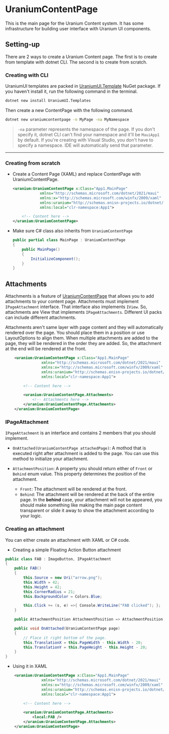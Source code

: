 # UraniumContentPage

This is the main page for the Uranium Content system. It has some infrastructure for building user interface with Uranium UI components.

## Setting-up

There are 2 ways to create a Uranium Content page. The first is to create from template with dotnet CLI. The second is to create from scratch.

### Creating with CLI
UraniumUI templates are packed in [UraniumUI.Template](https://www.nuget.org/packages/UraniumUI.Templates) NuGet package. If you haven't install it, run the following command in the terminal. 

```bash
dotnet new install UraniumUI.Templates
```

Then create a new ContentPage with the following command.

```bash
dotnet new uraniumcontentpage -n MyPage -na MyNamespace
```

> `-na` parameter represents the namespace of the page. If you don't specify it, dotnet CLI can't find your namespace and it'll be `MauiApp1` by default. 
> If you're creating with Visual Studio, you don't have to specify a namespace. IDE will automatically send that parameter.


---

### Creating from scratch

- Create a Content Page (XAML) and replace ContentPage with UraniumContentPage.

    ```xml
    <uranium:UraniumContentPage x:Class="App1.MainPage"
                xmlns="http://schemas.microsoft.com/dotnet/2021/maui"
                xmlns:x="http://schemas.microsoft.com/winfx/2009/xaml"
                xmlns:uranium="http://schemas.enisn-projects.io/dotnet/maui/uraniumui"
                xmlns:local="clr-namespace:App1">

        <!-- Content here -->
    </uranium:UraniumContentPage>
    ```

- Make sure C# class also inherits from `UraniumContentPage`

    ```csharp
    public partial class MainPage : UraniumContentPage
    {
        public MainPage()
        {
            InitializeComponent();
        }
    }
    ```

## Attachments

Attachments is a feature of [UraniumContentPage](UraniumContentPage.md) that allows you to add attachments to your content page. Attachments must implement `IPageAttachment` interface. That interface also implements `IView`. So, attachments are View that implements `IPageAttachments`. Different UI packs can include different attachments. 

Attachments aren't same layer with page content and they will automatically rendered over the page. You should place them in a position or use LayoutOptions to align them. When multiple attachments are added to the page, they will be rendered in the order they are added. So, the attachment at the end will be rendered at the front.

```xml
    <uranium:UraniumContentPage x:Class="App1.MainPage"
                xmlns="http://schemas.microsoft.com/dotnet/2021/maui"
                xmlns:x="http://schemas.microsoft.com/winfx/2009/xaml"
                xmlns:uranium="http://schemas.enisn-projects.io/dotnet/maui/uraniumui"
                xmlns:local="clr-namespace:App1">

        <!-- Content here -->

        <uranium:UraniumContentPage.Attachments>
            <!-- Attachments here -->
        </uranium:UraniumContentPage.Attachments>
    </uranium:UraniumContentPage>
```

### IPageAttachment
`IPageAttachment` is an interface and contains 2 members that you should implement. 

- `OnAttached(UraniumContentPage attachedPage)`: A mothod that is executed right after attachment is added to the page. You can use this method to initialize your attachment.

- `AttachmentPosition`: A property you should return either of `Front` or `Behind` enum value. This property determines the position of the attachment. 
  - `Front`: The attachment will be rendered at the front.
  - `Behind`: The attachment will be rendered at the back of the entire page. In the **behind** case, your attachment will not be appeared, you should make something like making the main page content transparent or slide it away to show the attachment according to your logic.

### Creating an attachment

You can either create an attachment with XAML or C# code. 

- Creating a simple Floating Action Button attachment
```csharp
public class FAB : ImageButton, IPageAttachment
{
    public FAB()
    {
        this.Source = new Uri("arrow.png");
        this.Width = 42;
        this.Height = 42;
        this.CornerRadius = 21;
        this.BackgroundColor = Colors.Blue;

        this.Click += (s, e) =>{ Console.WriteLine("FAB clicked"); };
    }

    public AttachmentPosition AttachmentPosition => AttachmentPosition.Front;

    public void OnAttached(UraniumContentPage page)
    {
        // Place it right bottom of the page.
        this.TranslationX = this.PageWidth - this.Width - 20;
        this.TranslationY = this.PageHeight - this.Height - 20;
    }
}
```

- Using it in XAML

```xml
    <uranium:UraniumContentPage x:Class="App1.MainPage"
                xmlns="http://schemas.microsoft.com/dotnet/2021/maui"
                xmlns:x="http://schemas.microsoft.com/winfx/2009/xaml"
                xmlns:uranium="http://schemas.enisn-projects.io/dotnet/maui/uraniumui"
                xmlns:local="clr-namespace:App1">

        <!-- Content here -->

        <uranium:UraniumContentPage.Attachments>
            <local:FAB />
        </uranium:UraniumContentPage.Attachments>
    </uranium:UraniumContentPage>
```
